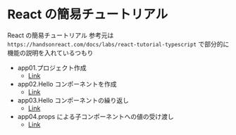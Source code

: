 # React の簡易チュートリアル

React の簡易チュートリアル
参考元は`https://handsonreact.com/docs/labs/react-tutorial-typescript`
で部分的に機能の説明を入れているつもり

- app01.プロジェクト作成
  - <a href="https://github.com/mshige1979/frontend_samples/tree/main/react/app01" target="_blank">Link</a>
- app02.Hello コンポーネントを作成
  - <a href="https://github.com/mshige1979/frontend_samples/tree/main/react/app02" target="_blank">Link</a>
- app03.Hello コンポーネントの繰り返し
  - <a href="https://github.com/mshige1979/frontend_samples/tree/main/react/app03" target="_blank">Link</a>
- app04.props による子コンポーネントへの値の受け渡し
  - <a href="https://github.com/mshige1979/frontend_samples/tree/main/react/app04" target="_blank">Link</a>
